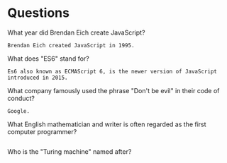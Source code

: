 # Questions

What year did Brendan Eich create JavaScript?

```
Brendan Eich created JavaScript in 1995.
```

What does "ES6" stand for?

```
Es6 also known as ECMAScript 6, is the newer version of JavaScript introduced in 2015.
```

What company famously used the phrase "Don't be evil" in their code of conduct?

```
Google.
```

What English mathematician and writer is often regarded as the first computer programmer?

```

```

Who is the "Turing machine" named after?

```

```
